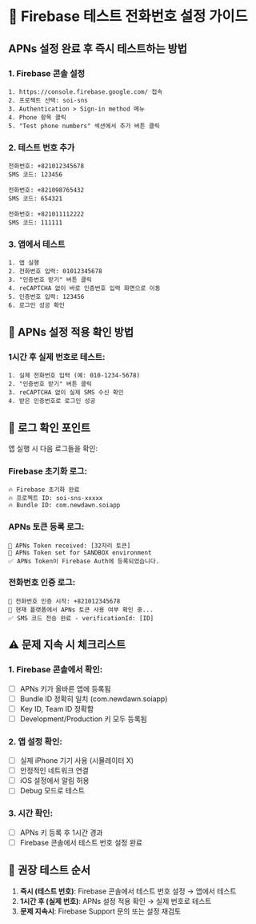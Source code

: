 # 🚀 Firebase 테스트 전화번호 설정 가이드

## APNs 설정 완료 후 즉시 테스트하는 방법

### 1. Firebase 콘솔 설정
```
1. https://console.firebase.google.com/ 접속
2. 프로젝트 선택: soi-sns
3. Authentication > Sign-in method 메뉴
4. Phone 항목 클릭
5. "Test phone numbers" 섹션에서 추가 버튼 클릭
```

### 2. 테스트 번호 추가
```
전화번호: +821012345678
SMS 코드: 123456

전화번호: +821098765432  
SMS 코드: 654321

전화번호: +821011112222
SMS 코드: 111111
```

### 3. 앱에서 테스트
```
1. 앱 실행
2. 전화번호 입력: 01012345678
3. "인증번호 받기" 버튼 클릭
4. reCAPTCHA 없이 바로 인증번호 입력 화면으로 이동
5. 인증번호 입력: 123456
6. 로그인 성공 확인
```

## 🔧 APNs 설정 적용 확인 방법

### 1시간 후 실제 번호로 테스트:
```
1. 실제 전화번호 입력 (예: 010-1234-5678)
2. "인증번호 받기" 버튼 클릭  
3. reCAPTCHA 없이 실제 SMS 수신 확인
4. 받은 인증번호로 로그인 성공
```

## 📱 로그 확인 포인트

앱 실행 시 다음 로그들을 확인:

### Firebase 초기화 로그:
```
🔥 Firebase 초기화 완료
🔥 프로젝트 ID: soi-sns-xxxxx
🔥 Bundle ID: com.newdawn.soiapp
```

### APNs 토큰 등록 로그:
```
📱 APNs Token received: [32자리 토큰]
🔧 APNs Token set for SANDBOX environment
✅ APNs Token이 Firebase Auth에 등록되었습니다.
```

### 전화번호 인증 로그:
```
🔐 전화번호 인증 시작: +821012345678
📱 현재 플랫폼에서 APNs 토큰 사용 여부 확인 중...
✅ SMS 코드 전송 완료 - verificationId: [ID]
```

## ⚠️ 문제 지속 시 체크리스트

### 1. Firebase 콘솔에서 확인:
- [ ] APNs 키가 올바른 앱에 등록됨
- [ ] Bundle ID 정확히 일치 (com.newdawn.soiapp)
- [ ] Key ID, Team ID 정확함
- [ ] Development/Production 키 모두 등록됨

### 2. 앱 설정 확인:
- [ ] 실제 iPhone 기기 사용 (시뮬레이터 X)
- [ ] 안정적인 네트워크 연결
- [ ] iOS 설정에서 알림 허용
- [ ] Debug 모드로 테스트

### 3. 시간 확인:
- [ ] APNs 키 등록 후 1시간 경과
- [ ] Firebase 콘솔에서 테스트 번호 설정 완료

## 🎯 권장 테스트 순서

1. **즉시 (테스트 번호)**: Firebase 콘솔에서 테스트 번호 설정 → 앱에서 테스트
2. **1시간 후 (실제 번호)**: APNs 설정 적용 확인 → 실제 번호로 테스트  
3. **문제 지속시**: Firebase Support 문의 또는 설정 재검토
